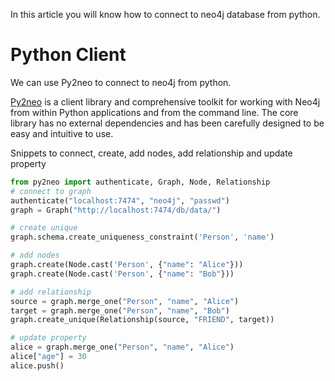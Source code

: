 In this article you will know how to connect to neo4j database from python.

# Python Client

We can use Py2neo to connect to neo4j from python.

[Py2neo](http://py2neo.org/2.0/) is a client library and comprehensive toolkit for working with Neo4j from within Python applications and from the command line. The core library has no external dependencies and has been carefully designed to be easy and intuitive to use.

Snippets to connect, create, add nodes, add relationship and update property

```python
from py2neo import authenticate, Graph, Node, Relationship
# connect to graph
authenticate("localhost:7474", "neo4j", "passwd")
graph = Graph("http://localhost:7474/db/data/")

# create unique
graph.schema.create_uniqueness_constraint('Person', 'name')

# add nodes
graph.create(Node.cast('Person', {"name": "Alice"}))
graph.create(Node.cast('Person', {"name": "Bob"}))

# add relationship
source = graph.merge_one("Person", "name", "Alice")
target = graph.merge_one("Person", "name", "Bob")
graph.create_unique(Relationship(source, "FRIEND", target))

# update property
alice = graph.merge_one("Person", "name", "Alice")
alice["age"] = 30
alice.push()
```

